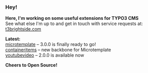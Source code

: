 ### Hey!

**Here, I'm working on some useful extensions for TYPO3 CMS**<br />See what else I'm up to and get in touch with service requests at: [t3brightside.com](https://t3brightside.com)

**Latest:**<br />
[microtemplate](https://github.com/t3brightside/microtemplate) – 3.0.0 is finally ready to go!<br />
[containeritems](https://github.com/t3brightside/containeritems) – new backbone for Microtemplate<br />
[youtubevideo](https://github.com/t3brightside/youtubevideo) – 2.0.0 is available now

**Cheers to Open Source!**
